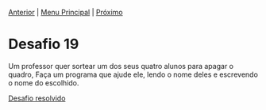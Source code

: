 [Anterior](Desafio018.md) | [Menu Principal](/README.md/) | [Próximo](Desafio020.md)  

# Desafio 19  

Um professor quer sortear um dos seus quatro alunos para apagar o quadro, Faça um programa que ajude ele, lendo o nome deles e escrevendo o nome do escolhido.  

[Desafio resolvido](/Desafios/desafio019.py/)